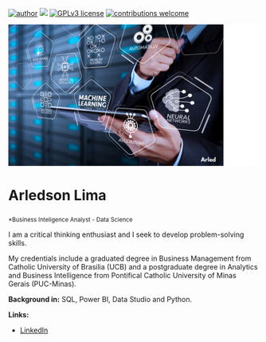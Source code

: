 [![author](https://img.shields.io/badge/author-Arledson-blue)](https://www.linkedin.com/in/arledson) [![](https://img.shields.io/badge/python-3.7+-blue.svg)](https://www.python.org/downloads/release/python-365/) [![GPLv3 license](https://img.shields.io/badge/License-GPLv3-blue.svg)](http://perso.crans.org/besson/LICENSE.html) [![contributions welcome](https://img.shields.io/badge/contributions-welcome-brightgreen.svg?style=flat)](https://github.com/arledson/data_science/issues)

<p align="center">
  <img src="https://raw.githubusercontent.com/Arledson/data_science/main/Banner_DS.png" >
</p>

# Arledson Lima
<sub>*Business Inteligence Analyst - Data Science</sub>

I am a critical thinking enthusiast and I seek to develop problem-solving skills.

My credentials include a graduated degree in Business Management from Catholic University of Brasilia (UCB) and a postgraduate degree in Analytics and Business Intelligence from Pontifical Catholic University of Minas Gerais (PUC-Minas).

**Background in:** SQL, Power BI, Data Studio and Python.

**Links:**
* [LinkedIn](https://www.linkedin.com/in/arledson)









